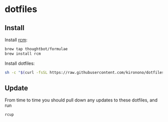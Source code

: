 # dotfiles

## Install

Install [rcm](https://github.com/thoughtbot/rcm):

```sh
brew tap thoughtbot/formulae
brew install rcm
```

Install dotfiles:

```sh
sh -c "$(curl -fsSL https://raw.githubusercontent.com/kironono/dotfiles/develop/.tools/install.sh)"
```


## Update

From time to time you should pull down any updates to these dotfiles, and run

```
rcup
```
